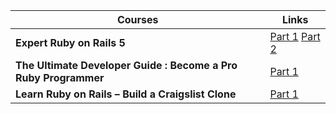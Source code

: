 | Courses |  Links                                                        |
| ------- | ------------------------------------------------------------- |
| **Expert Ruby on Rails 5**  | [Part 1](http://1ink.cc/Gelk3) [Part 2](http://1ink.cc/3mFjg) |
| **The Ultimate Developer Guide : Become a Pro Ruby Programmer** | [Part 1](http://1ink.cc/jOW97) |
| **Learn Ruby on Rails – Build a Craigslist Clone** | [Part 1](http://1ink.cc/r8VPp) |
